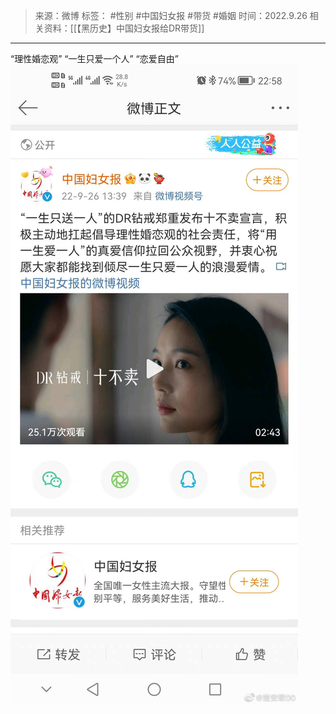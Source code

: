 > 来源：微博
> 标签： #性别 #中国妇女报 #带货 #婚姻 
> 时间：2022.9.26
> 相关资料：[[【黑历史】中国妇女报给DR带货]]
***
“理性婚恋观”
“一生只爱一个人”
“恋爱自由”
[![img-167421014936799f178a5aa38250e43d6d391215f656cc40e2b1c74f96a80d0c7c96954ace642.jpg](https://raw.githubusercontent.com/bluntvoice/mypic/main/img-167421014936799f178a5aa38250e43d6d391215f656cc40e2b1c74f96a80d0c7c96954ace642.jpg)](https://raw.githubusercontent.com/bluntvoice/mypic/main/img-167421014936799f178a5aa38250e43d6d391215f656cc40e2b1c74f96a80d0c7c96954ace642.jpg)
